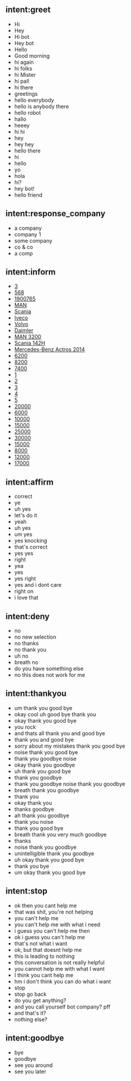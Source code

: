 ## intent:greet
- Hi
- Hey
- Hi bot
- Hey bot
- Hello
- Good morning
- hi again
- hi folks
- hi Mister
- hi pal!
- hi there
- greetings
- hello everybody
- hello is anybody there
- hello robot
- hallo
- heeey
- hi hi
- hey
- hey hey
- hello there
- hi
- hello
- yo
- hola
- hi?
- hey bot!
- hello friend

## intent:response_company
- a company
- company 1
- some company
- co & co
- a comp

## intent:inform
- [3](truck_id)
- [568](truck_id)
- [1900765](truck_id)
- [MAN](brand)
- [Scania](brand)
- [Iveco](brand)
- [Volvo](brand)
- [Daimler](brand)
- [MAN 3200](model)
- [Scania 142H](model)
- [Mercedes-Benz Actros 2014](model)
- [6200](engine_size)
- [8200](engine_size)
- [7400](engine_size)
- [1](axl_nr)
- [2](axl_nr)
- [3](axl_nr)
- [4](axl_nr)
- [5](axl_nr)
- [20000](weight)
- [6000](weight)
- [10000](weight)
- [15000](weight)
- [25000](weight)
- [30000](weight)
- [15000](max_load)
- [8000](max_load)
- [12000](max_load)
- [17000](max_load)

## intent:affirm
- correct
- ye
- uh yes
- let's do it
- yeah
- uh yes
- um yes
- yes knocking
- that's correct
- yes yes
- right
- yea
- yes
- yes right
- yes and i dont care
- right on
- i love that

## intent:deny
- no
- no new selection
- no thanks
- no thank you
- uh no
- breath no
- do you have something else
- no this does not work for me

## intent:thankyou
- um thank you good bye
- okay cool uh good bye thank you
- okay thank you good bye
- you rock
- and thats all thank you and good bye
- thank you and good bye
- sorry about my mistakes thank you good bye
- noise thank you good bye
- thank you goodbye noise
- okay thank you goodbye
- uh thank you good bye
- thank you goodbye
- thank you goodbye noise thank you goodbye
- breath thank you goodbye
- thank you
- okay thank you
- thanks goodbye
- ah thank you goodbye
- thank you noise
- thank you good bye
- breath thank you very much goodbye
- thanks
- noise thank you goodbye
- unintelligible thank you goodbye
- uh okay thank you good bye
- thank you bye
- um okay thank you good bye

## intent:stop
- ok then you cant help me
- that was shit, you're not helping
- you can't help me
- you can't help me with what i need
- i guess you can't help me then
- ok i guess you can't help me
- that's not what i want
- ok, but that doesnt help me
- this is leading to nothing
- this conversation is not really helpful
- you cannot help me with what I want
- I think you cant help me
- hm i don't think you can do what i want
- stop
- stop go back
- do you get anything?
- and you call yourself bot company? pff
- and that's it?
- nothing else?

## intent:goodbye
- bye
- goodbye
- see you around
- see you later